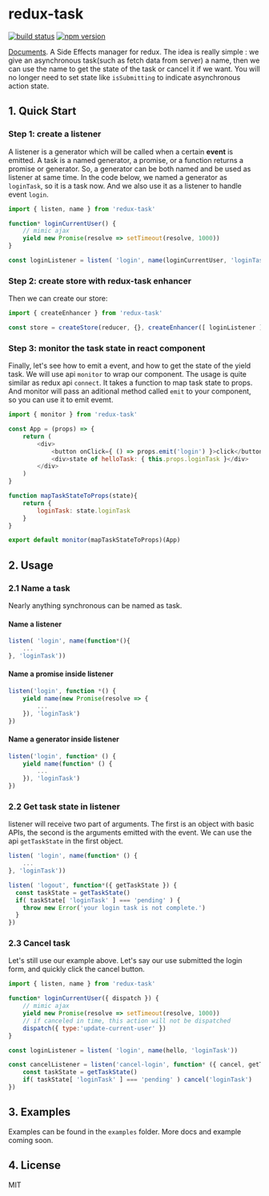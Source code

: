 # redux-task


[![build status](https://img.shields.io/travis/sskyy/redux-task/master.svg?style=flat-square)](https://travis-ci.org/sskyy/redux-task)
[![npm version](https://img.shields.io/npm/v/redux-task.svg?style=flat-square)](https://www.npmjs.com/package/redux-task)

[Documents](http://sskyy.github.io/redux-task).
A Side Effects manager for redux. The idea is really simple : we give an asynchronous task(such as fetch data from server) a name, then we can use the name to get the state of the task or cancel it if we want. You will no longer need to set state like `isSubmitting` to indicate asynchronous action state.


## 1. Quick Start

### Step 1: create a listener

A listener is a generator which will be called when a certain **event** is emitted. A task is a named generator, a promise, or a function returns a promise or generator. So, a generator can be both named and be used as listener at same time. In the code below, we named a generator as `loginTask`, so it is a task now. And we also use it as a listener to handle event `login`.


```javascript
import { listen, name } from 'redux-task'

function* loginCurrentUser() {
	// mimic ajax
	yield new Promise(resolve => setTimeout(resolve, 1000))
}

const loginListener = listen( 'login', name(loginCurrentUser, 'loginTask'))
```

### Step 2: create store with redux-task enhancer

Then we can create our store:

```javascript
import { createEnhancer } from 'redux-task'

const store = createStore(reducer, {}, createEnhancer([ loginListener ]));
```
  

### Step 3: monitor the task state in react component

Finally, let's see how to emit a event, and how to get the state of the yield task. We will use api `monitor` to wrap our component. The usage is quite similar as redux api `connect`. It takes a function to map task state to props. And monitor will pass an aditional method called `emit` to your component, so you can use it to emit evemt.

```javascript
import { monitor } from 'redux-task'

const App = (props) => {
	return (
		<div>
			<button onClick={ () => props.emit('login') }>click</button>
			<div>state of helloTask: { this.props.loginTask }</div>
		</div>
	)
}

function mapTaskStateToProps(state){
	return {
		loginTask: state.loginTask
	}
}

export default monitor(mapTaskStateToProps)(App)
```

## 2. Usage

### 2.1 Name a task

Nearly anything synchronous can be named as task. 


#### Name a listener

```javascript
listen( 'login', name(function*(){
	...
}, 'loginTask'))

``` 

#### Name a promise inside listener

```javascript
listen('login', function *() {
	yield name(new Promise(resolve => {
		...
	}), 'loginTask')
})
```

#### Name a generator inside listener

```javascript
listen('login', function* () {
	yield name(function* () {
		...
	}), 'loginTask')
})
```

### 2.2 Get task state in listener

listener will receive two part of arguments. The first is an object with basic APIs, the second is the arguments emitted with the event. We can use the api `getTaskState` in the first object.

```javascript
listen( 'login', name(function* () {
	...
}, 'loginTask'))

listen( 'logout', function*({ getTaskState }) {
  const taskState = getTaskState()
  if( taskState[ 'loginTask' ] === 'pending' ) {
  	throw new Error('your login task is not complete.')
  }
})
```

### 2.3 Cancel task

Let's still use our example above. Let's say our use submitted the login form, and quickly click the cancel button.

```javascript
import { listen, name } from 'redux-task'

function* loginCurrentUser({ dispatch }) {
	// mimic ajax
	yield new Promise(resolve => setTimeout(resolve, 1000))
	// if canceled in time, this action will not be dispatched
	dispatch({ type:'update-current-user' })
}

const loginListener = listen( 'login', name(hello, 'loginTask'))

const cancelListener = listen('cancel-login', function* ({ cancel, getTaskState }) {
	const taskState = getTaskState()
	if( taskState[ 'loginTask' ] === 'pending' ) cancel('loginTask')
})
```

## 3. Examples

Examples can be found in the `examples` folder. More docs and example coming soon.

## 4. License

MIT



